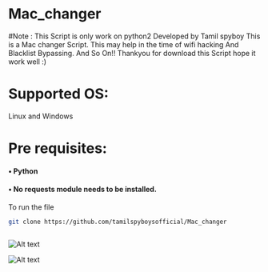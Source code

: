 # Mac_changer
#Note : This Script is only work on python2
Developed by Tamil spyboy
This is a Mac changer Script. This may help in the time of wifi hacking
And Blacklist Bypassing. And So On!!
Thankyou for download this Script hope it work well :)

# Supported OS:
Linux and Windows
# Pre requisites:
#### •	Python 
#### • No requests module needs to be installed.
To run the file
``` bash
git clone https://github.com/tamilspyboysofficial/Mac_changer
```


``` bash

```
![Alt text](https://github.com/tamilbotnet/qping/blob/master/img/2.png?raw=true " Step 2")
	 
![Alt text](https://github.com/tamilbotnet/qping/blob/master/img/1.png?raw=true " Step 1")




